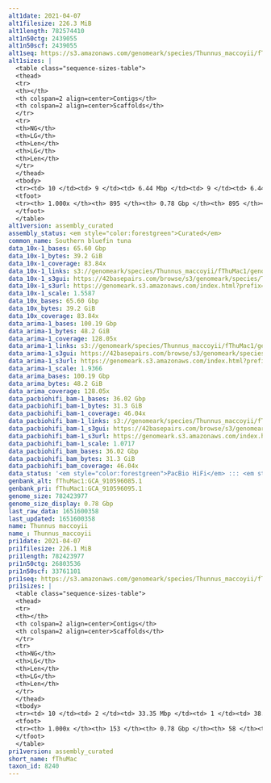 ```yaml
---
alt1date: 2021-04-07
alt1filesize: 226.3 MiB
alt1length: 782574410
alt1n50ctg: 2439055
alt1n50scf: 2439055
alt1seq: https://s3.amazonaws.com/genomeark/species/Thunnus_maccoyii/fThuMac1/assembly_curated/fThuMac1.alt.cur.20210407.fasta.gz
alt1sizes: |
  <table class="sequence-sizes-table">
  <thead>
  <tr>
  <th></th>
  <th colspan=2 align=center>Contigs</th>
  <th colspan=2 align=center>Scaffolds</th>
  </tr>
  <tr>
  <th>NG</th>
  <th>LG</th>
  <th>Len</th>
  <th>LG</th>
  <th>Len</th>
  </tr>
  </thead>
  <tbody>
  <tr><td> 10 </td><td> 9 </td><td> 6.44 Mbp </td><td> 9 </td><td> 6.44 Mbp </td></tr>  <tr><td> 20 </td><td> 23 </td><td> 4.93 Mbp </td><td> 23 </td><td> 4.93 Mbp </td></tr>  <tr><td> 30 </td><td> 41 </td><td> 3.64 Mbp </td><td> 41 </td><td> 3.64 Mbp </td></tr>  <tr><td> 40 </td><td> 65 </td><td> 3.04 Mbp </td><td> 65 </td><td> 3.04 Mbp </td></tr>  <tr style="background-color:#cccccc;"><td> 50 </td><td> 93 </td><td> 2.44 Mbp </td><td> 93 </td><td> 2.44 Mbp </td></tr>  <tr><td> 60 </td><td> 130 </td><td> 1.85 Mbp </td><td> 130 </td><td> 1.85 Mbp </td></tr>  <tr><td> 70 </td><td> 177 </td><td> 1.49 Mbp </td><td> 177 </td><td> 1.49 Mbp </td></tr>  <tr><td> 80 </td><td> 242 </td><td> 1.00 Mbp </td><td> 242 </td><td> 1.00 Mbp </td></tr>  <tr><td> 90 </td><td> 343 </td><td> 0.58 Mbp </td><td> 343 </td><td> 0.58 Mbp </td></tr>  <tr><td> 100 </td><td> 894 </td><td> 9.81 Kbp </td><td> 894 </td><td> 9.81 Kbp </td></tr>  </tbody>
  <tfoot>
  <tr><th> 1.000x </th><th> 895 </th><th> 0.78 Gbp </th><th> 895 </th><th> 0.78 Gbp </th></tr>
  </tfoot>
  </table>
alt1version: assembly_curated
assembly_status: <em style="color:forestgreen">Curated</em>
common_name: Southern bluefin tuna
data_10x-1_bases: 65.60 Gbp
data_10x-1_bytes: 39.2 GiB
data_10x-1_coverage: 83.84x
data_10x-1_links: s3://genomeark/species/Thunnus_maccoyii/fThuMac1/genomic_data/10x/<br>
data_10x-1_s3gui: https://42basepairs.com/browse/s3/genomeark/species/Thunnus_maccoyii/fThuMac1/genomic_data/10x/
data_10x-1_s3url: https://genomeark.s3.amazonaws.com/index.html?prefix=species/Thunnus_maccoyii/fThuMac1/genomic_data/10x/
data_10x-1_scale: 1.5587
data_10x_bases: 65.60 Gbp
data_10x_bytes: 39.2 GiB
data_10x_coverage: 83.84x
data_arima-1_bases: 100.19 Gbp
data_arima-1_bytes: 48.2 GiB
data_arima-1_coverage: 128.05x
data_arima-1_links: s3://genomeark/species/Thunnus_maccoyii/fThuMac1/genomic_data/arima/<br>
data_arima-1_s3gui: https://42basepairs.com/browse/s3/genomeark/species/Thunnus_maccoyii/fThuMac1/genomic_data/arima/
data_arima-1_s3url: https://genomeark.s3.amazonaws.com/index.html?prefix=species/Thunnus_maccoyii/fThuMac1/genomic_data/arima/
data_arima-1_scale: 1.9366
data_arima_bases: 100.19 Gbp
data_arima_bytes: 48.2 GiB
data_arima_coverage: 128.05x
data_pacbiohifi_bam-1_bases: 36.02 Gbp
data_pacbiohifi_bam-1_bytes: 31.3 GiB
data_pacbiohifi_bam-1_coverage: 46.04x
data_pacbiohifi_bam-1_links: s3://genomeark/species/Thunnus_maccoyii/fThuMac1/genomic_data/pacbio_hifi/<br>
data_pacbiohifi_bam-1_s3gui: https://42basepairs.com/browse/s3/genomeark/species/Thunnus_maccoyii/fThuMac1/genomic_data/pacbio_hifi/
data_pacbiohifi_bam-1_s3url: https://genomeark.s3.amazonaws.com/index.html?prefix=species/Thunnus_maccoyii/fThuMac1/genomic_data/pacbio_hifi/
data_pacbiohifi_bam-1_scale: 1.0717
data_pacbiohifi_bam_bases: 36.02 Gbp
data_pacbiohifi_bam_bytes: 31.3 GiB
data_pacbiohifi_bam_coverage: 46.04x
data_status: '<em style="color:forestgreen">PacBio HiFi</em> ::: <em style="color:forestgreen">10x</em> ::: <em style="color:forestgreen">Arima</em>'
genbank_alt: fThuMac1:GCA_910596085.1
genbank_pri: fThuMac1:GCA_910596095.1
genome_size: 782423977
genome_size_display: 0.78 Gbp
last_raw_data: 1651600358
last_updated: 1651600358
name: Thunnus maccoyii
name_: Thunnus_maccoyii
pri1date: 2021-04-07
pri1filesize: 226.1 MiB
pri1length: 782423977
pri1n50ctg: 26803536
pri1n50scf: 33761101
pri1seq: https://s3.amazonaws.com/genomeark/species/Thunnus_maccoyii/fThuMac1/assembly_curated/fThuMac1.pri.cur.20210407.fasta.gz
pri1sizes: |
  <table class="sequence-sizes-table">
  <thead>
  <tr>
  <th></th>
  <th colspan=2 align=center>Contigs</th>
  <th colspan=2 align=center>Scaffolds</th>
  </tr>
  <tr>
  <th>NG</th>
  <th>LG</th>
  <th>Len</th>
  <th>LG</th>
  <th>Len</th>
  </tr>
  </thead>
  <tbody>
  <tr><td> 10 </td><td> 2 </td><td> 33.35 Mbp </td><td> 1 </td><td> 38.77 Mbp </td></tr>  <tr><td> 20 </td><td> 4 </td><td> 31.76 Mbp </td><td> 4 </td><td> 35.58 Mbp </td></tr>  <tr><td> 30 </td><td> 7 </td><td> 29.67 Mbp </td><td> 6 </td><td> 35.25 Mbp </td></tr>  <tr><td> 40 </td><td> 9 </td><td> 29.01 Mbp </td><td> 8 </td><td> 35.07 Mbp </td></tr>  <tr style="background-color:#cccccc;"><td> 50 </td><td> 12 </td><td style="background-color:#88ff88;"> 26.80 Mbp </td><td> 10 </td><td style="background-color:#88ff88;"> 33.76 Mbp </td></tr>  <tr><td> 60 </td><td> 15 </td><td> 26.28 Mbp </td><td> 13 </td><td> 31.54 Mbp </td></tr>  <tr><td> 70 </td><td> 19 </td><td> 19.96 Mbp </td><td> 15 </td><td> 30.47 Mbp </td></tr>  <tr><td> 80 </td><td> 24 </td><td> 12.11 Mbp </td><td> 18 </td><td> 29.77 Mbp </td></tr>  <tr><td> 90 </td><td> 35 </td><td> 4.26 Mbp </td><td> 21 </td><td> 26.96 Mbp </td></tr>  <tr><td> 100 </td><td> 152 </td><td> 8.77 Kbp </td><td> 57 </td><td> 8.77 Kbp </td></tr>  </tbody>
  <tfoot>
  <tr><th> 1.000x </th><th> 153 </th><th> 0.78 Gbp </th><th> 58 </th><th> 0.78 Gbp </th></tr>
  </tfoot>
  </table>
pri1version: assembly_curated
short_name: fThuMac
taxon_id: 8240
---
```

